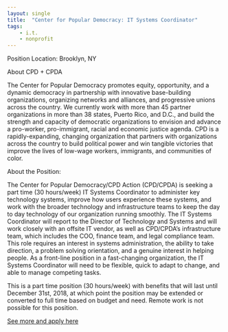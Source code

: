 ```yaml
---
layout: single
title:  "Center for Popular Democracy: IT Systems Coordinator"
tags: 
    - i.t.
    - nonprofit
---
```

Position Location: Brooklyn, NY

About CPD + CPDA

The Center for Popular Democracy promotes equity, opportunity, and a dynamic democracy in partnership with innovative base-building organizations, organizing networks and alliances, and progressive unions across the country. We currently work with more than 45 partner organizations in more than 38 states, Puerto Rico, and D.C., and build the strength and capacity of democratic organizations to envision and advance a pro-worker, pro-immigrant, racial and economic justice agenda. CPD is a rapidly-expanding, changing organization that partners with organizations across the country to build political power and win tangible victories that improve the lives of low-wage workers, immigrants, and communities of color.

About the Position:

The Center for Popular Democracy/CPD Action (CPD/CPDA) is seeking a part time (30 hours/week) IT Systems Coordinator to administer key technology systems, improve how users experience these systems, and work with the broader technology and infrastructure teams to keep the day to day technology of our organization running smoothly. The IT Systems Coordinator will report to the Director of Technology and Systems and will work closely with an offsite IT vendor, as well as CPD/CPDA’s infrastructure team, which includes the COO, finance team, and legal compliance team. This role requires an interest in systems administration, the ability to take direction, a problem solving orientation, and a genuine interest in helping people. As a front-line position in a fast-changing organization, the IT Systems Coordinator will need to be flexible, quick to adapt to change, and able to manage competing tasks.

This is a part time position (30 hours/week) with benefits that will last until December 31st, 2018, at which point the position may be extended or converted to full time based on budget and need. Remote work is not possible for this position.


[See more and apply here](https://cpd.hiringthing.com/job/67115/-it-systems-coordinator)
	
